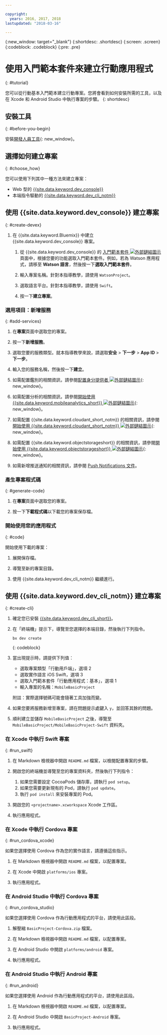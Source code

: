 ```yaml
---

copyright:
  years: 2016, 2017, 2018
lastupdated: "2018-03-16"

---
```


{:new_window: target="_blank"}
{:shortdesc: .shortdesc}
{:screen: .screen}
{:codeblock: .codeblock}
{:pre: .pre}

# 使用入門範本套件來建立行動應用程式
{: #tutorial}

您可以從行動基本入門範本建立行動專案。您將會看到如何安裝所需的工具，以及在 Xcode 和 Android Studio 中執行專案的步驟。
{: shortdesc}

## 安裝工具
{: #before-you-begin}

安裝[開發人員工具](/docs/cli/idt/index.html#add-cli){: new_window}。


## 選擇如何建立專案
{: #choose_how}

您可以使用下列其中一種方法來建立專案：
- Web 型的 [{{site.data.keyword.dev_console}}](#create-devex)
- 本端指令驅動的 [{{site.data.keyword.dev_cli_notm}}](#create-cli)


## 使用 {{site.data.keyword.dev_console}} 建立專案
{: #create-devex}

1. 在 {{site.data.keyword.Bluemix}} 中建立 {{site.data.keyword.dev_console}} 專案。

    1. 從 {{site.data.keyword.dev_console}} 的 [入門範本套件 ![外部鏈結圖示](../../icons/launch-glyph.svg "外部鏈結圖示")](https://console.ng.bluemix.net/developer/appservice/starter-kits/) 頁面中，根據您要的功能選取入門範本套件。例如，若為 Watson 應用程式，請移至 **Watson 語言**，然後按一下**選取入門範本套件**。

    2. 輸入專案名稱。針對本指導教學，請使用 `WatsonProject`。   

    3. 選取語言平台。針對本指導教學，請使用 `Swift`。

    4. 按一下**建立專案**。

### 選用項目：新增服務
{: #add-services}

1. 在**專案**頁面中選取您的專案。

2. 按一下**新增服務**。

3. 選取您要的服務類型。就本指導教學來說，請選取**安全** > **下一步** > **App ID** > **下一步**。

4. 輸入您的服務名稱，然後按一下**建立**。

5. 如需配置鑑別的相關資訊，請參閱[配置身分提供者 ![外部鏈結圖示](../../icons/launch-glyph.svg "外部鏈結圖示")](/docs/services/appid/identity-providers.html){: new_window}。

6. 如需配置分析的相關資訊，請參閱[開始使用 {{site.data.keyword.mobileanalytics_short}} ![外部鏈結圖示](../../icons/launch-glyph.svg "外部鏈結圖示")](/docs/services/mobileanalytics/index.html){: new_window}。

7. 如需配置 {{site.data.keyword.cloudant_short_notm}} 的相關資訊，請參閱[開始使用 {{site.data.keyword.cloudant_short_notm}} ![外部鏈結圖示](../../icons/launch-glyph.svg "外部鏈結圖示")](/docs/services/Cloudant/index.html){: new_window}。

8. 如需配置 {{site.data.keyword.objectstorageshort}} 的相關資訊，請參閱[開始使用 {{site.data.keyword.objectstorageshort}} ![外部鏈結圖示](../../icons/launch-glyph.svg "外部鏈結圖示")](/docs/services/ObjectStorage/index.html){: new_window}。

9. 如需新增推送通知的相關資訊，請參閱 [Push Notifications 文件](/docs/services/mobilepush/c_overview_push.html#overview-push)。

### 產生專案程式碼
{: #generate-code}

1. 在**專案**頁面中選取您的專案。

2. 按一下**下載程式碼**以下載您的專案保存檔。


### 開始使用您的應用程式
{: #code}

開始使用下載的專案：

1. 展開保存檔。

2. 導覽至新的專案目錄。

3. 使用 {{site.data.keyword.dev_cli_notm}} 繼續進行。


## 使用 {{site.data.keyword.dev_cli_notm}} 建立專案
{: #create-cli}

1. 確定您已安裝 [{{site.data.keyword.dev_cli_short}}](/docs/cli/idt/index.html)。

2. 在「終端機」提示下，導覽至您選擇的本端目錄，然後執行下列指令。

	```
	bx dev create
	```
	{: codeblock}

3. 當出現提示時，請提供下列值：

	* 選取專案類型「行動用戶端」，選項 2
	* 選取實作語言 iOS Swift，選項 3
	* 選取入門範本套件「行動應用程式：基本」，選項 1
	* 輸入專案的名稱：`MobileBasicProject`

    附註：實際選擇號碼可能會隨著工具加強而變。

4. 如果您要將服務新增至專案，請在問題提示處鍵入 `y`，並回答其餘的問題。

5. 順利建立並儲存 `MobileBasicProject` 之後，導覽至 `MobileBasicProject/MobileBasicProject-Swift` 資料夾。

### 在 Xcode 中執行 Swift 專案
{: #run_swift}

1. 在 Markdown 檢視器中開啟 `README.md` 檔案，以檢閱配置專案的步驟。

2. 開啟您的終端機並導覽至您的專案資料夾，然後執行下列指令：
    1. 如果您需要設定 CocoaPods 儲存庫，請執行 `pod setup`。
    2. 如果您需要更新現有的 Pod，請執行 `pod update`。
    3. 執行 `pod install` 來安裝專案的 Pod。

3. 開啟您的 `<projectname>.xcworkspace` Xcode 工作區。

4. 執行應用程式。

### 在 Xcode 中執行 Cordova 專案
{: #run_cordova_xcode}

如果您選擇使用 Cordova 作為您的實作語言，請遵循這些指示。

1. 在 Markdown 檢視器中開啟 `README.md` 檔案，以配置專案。

2. 在 Xcode 中開啟 `platforms/ios` 專案。

3. 執行應用程式。


### 在 Android Studio 中執行 Cordova 專案
{: #run_cordova_studio}

如果您選擇使用 Cordova 作為行動應用程式的平台，請使用此區段。

1. 解壓縮 `BasicProject-Cordova.zip` 檔案。

2. 在 Markdown 檢視器中開啟 `README.md` 檔案，以配置專案。

3. 在 Android Studio 中開啟 `platforms/android` 專案。

4. 執行應用程式。


### 在 Android Studio 中執行 Android 專案
{: #run_android}

如果您選擇使用 Android 作為行動應用程式的平台，請使用此區段。

1. 在 Markdown 檢視器中開啟 `README.md` 檔案，以配置專案。

2. 在 Android Studio 中開啟 `BasicProject-Android` 專案。

3. 執行應用程式。
